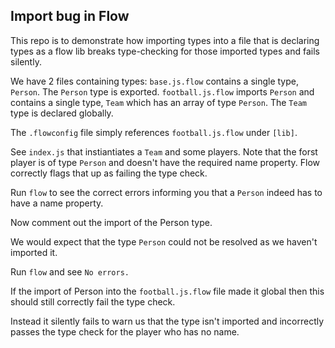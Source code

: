 ## Import bug in Flow

This repo is to demonstrate how importing types into a file that is declaring types as a flow lib breaks type-checking for those imported types and fails silently.

We have 2 files containing types:
`base.js.flow` contains a single type, `Person`. The `Person` type is exported.
`football.js.flow` imports `Person` and contains a single type, `Team` which has an array of type `Person`. The `Team` type is declared globally. 

The `.flowconfig` file simply references `football.js.flow` under `[lib]`.

See `index.js` that instiantiates a `Team` and some players. Note that the forst player is of type `Person` and doesn't have the required name property. Flow correctly flags that up as failing the type check. 

Run `flow` to see the correct errors informing you that a `Person` indeed has to have a name property.

Now comment out the import of the Person type.

We would expect that the type `Person` could not be resolved as we haven't imported it.

Run `flow` and see `No errors.`

If the import of Person into the `football.js.flow` file made it global then this should still correctly fail the type check.

Instead it silently fails to warn us that the type isn't imported and incorrectly passes the type check for the player who has no name.
